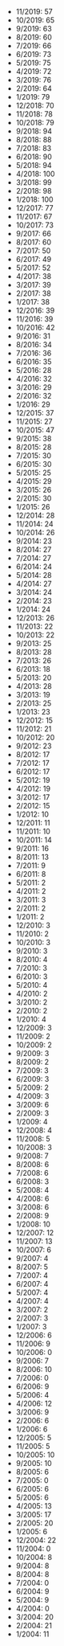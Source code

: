 *  11/2019: 57
*  10/2019: 65
*  9/2019: 63
*  8/2019: 60
*  7/2019: 66
*  6/2019: 73
*  5/2019: 75
*  4/2019: 72
*  3/2019: 76
*  2/2019: 64
*  1/2019: 79
*  12/2018: 70
*  11/2018: 78
*  10/2018: 79
*  9/2018: 94
*  8/2018: 88
*  7/2018: 83
*  6/2018: 90
*  5/2018: 94
*  4/2018: 100
*  3/2018: 99
*  2/2018: 98
*  1/2018: 100
*  12/2017: 77
*  11/2017: 67
*  10/2017: 73
*  9/2017: 66
*  8/2017: 60
*  7/2017: 50
*  6/2017: 49
*  5/2017: 52
*  4/2017: 38
*  3/2017: 39
*  2/2017: 38
*  1/2017: 38
*  12/2016: 39
*  11/2016: 39
*  10/2016: 42
*  9/2016: 31
*  8/2016: 34
*  7/2016: 36
*  6/2016: 35
*  5/2016: 28
*  4/2016: 32
*  3/2016: 29
*  2/2016: 32
*  1/2016: 29
*  12/2015: 37
*  11/2015: 27
*  10/2015: 47
*  9/2015: 38
*  8/2015: 28
*  7/2015: 30
*  6/2015: 30
*  5/2015: 25
*  4/2015: 29
*  3/2015: 26
*  2/2015: 30
*  1/2015: 26
*  12/2014: 28
*  11/2014: 24
*  10/2014: 26
*  9/2014: 23
*  8/2014: 27
*  7/2014: 27
*  6/2014: 24
*  5/2014: 28
*  4/2014: 27
*  3/2014: 24
*  2/2014: 23
*  1/2014: 24
*  12/2013: 26
*  11/2013: 22
*  10/2013: 22
*  9/2013: 25
*  8/2013: 28
*  7/2013: 26
*  6/2013: 18
*  5/2013: 20
*  4/2013: 28
*  3/2013: 19
*  2/2013: 25
*  1/2013: 23
*  12/2012: 15
*  11/2012: 21
*  10/2012: 20
*  9/2012: 23
*  8/2012: 17
*  7/2012: 17
*  6/2012: 17
*  5/2012: 19
*  4/2012: 19
*  3/2012: 17
*  2/2012: 15
*  1/2012: 10
*  12/2011: 11
*  11/2011: 10
*  10/2011: 14
*  9/2011: 16
*  8/2011: 13
*  7/2011: 9
*  6/2011: 8
*  5/2011: 2
*  4/2011: 2
*  3/2011: 3
*  2/2011: 2
*  1/2011: 2
*  12/2010: 3
*  11/2010: 2
*  10/2010: 3
*  9/2010: 3
*  8/2010: 4
*  7/2010: 3
*  6/2010: 3
*  5/2010: 4
*  4/2010: 2
*  3/2010: 2
*  2/2010: 2
*  1/2010: 4
*  12/2009: 3
*  11/2009: 2
*  10/2009: 2
*  9/2009: 3
*  8/2009: 2
*  7/2009: 3
*  6/2009: 3
*  5/2009: 2
*  4/2009: 3
*  3/2009: 6
*  2/2009: 3
*  1/2009: 4
*  12/2008: 4
*  11/2008: 5
*  10/2008: 3
*  9/2008: 7
*  8/2008: 6
*  7/2008: 6
*  6/2008: 3
*  5/2008: 4
*  4/2008: 6
*  3/2008: 6
*  2/2008: 9
*  1/2008: 10
*  12/2007: 12
*  11/2007: 13
*  10/2007: 6
*  9/2007: 4
*  8/2007: 5
*  7/2007: 4
*  6/2007: 4
*  5/2007: 4
*  4/2007: 4
*  3/2007: 2
*  2/2007: 3
*  1/2007: 3
*  12/2006: 6
*  11/2006: 9
*  10/2006: 0
*  9/2006: 7
*  8/2006: 10
*  7/2006: 0
*  6/2006: 9
*  5/2006: 4
*  4/2006: 12
*  3/2006: 9
*  2/2006: 6
*  1/2006: 6
*  12/2005: 5
*  11/2005: 5
*  10/2005: 10
*  9/2005: 10
*  8/2005: 6
*  7/2005: 0
*  6/2005: 6
*  5/2005: 6
*  4/2005: 13
*  3/2005: 17
*  2/2005: 20
*  1/2005: 6
*  12/2004: 22
*  11/2004: 0
*  10/2004: 8
*  9/2004: 8
*  8/2004: 8
*  7/2004: 0
*  6/2004: 9
*  5/2004: 9
*  4/2004: 0
*  3/2004: 20
*  2/2004: 21
*  1/2004: 11